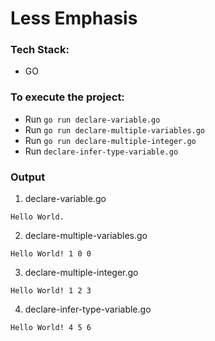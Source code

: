 # Less Emphasis

### Tech Stack:
+ GO

### To execute the project:
+ Run `go run declare-variable.go`
+ Run `go run declare-multiple-variables.go`
+ Run `go run declare-multiple-integer.go`
+ Run `declare-infer-type-variable.go`


### Output
1. declare-variable.go
```
Hello World.

```
2. declare-multiple-variables.go
```
Hello World! 1 0 0

```
3. declare-multiple-integer.go
```
Hello World! 1 2 3

```
4. declare-infer-type-variable.go
```
Hello World! 4 5 6

```